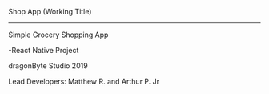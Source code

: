 Shop App (Working Title)

_______________________________________________

Simple Grocery Shopping App

-React Native Project

dragonByte Studio 2019

Lead Developers: Matthew R. and Arthur P. Jr